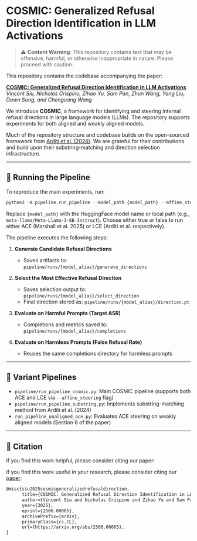 # COSMIC: Generalized Refusal Direction Identification in LLM Activations

> ⚠️ **Content Warning**: This repository contains text that may be offensive, harmful, or otherwise inappropriate in nature. Please proceed with caution.

This repository contains the codebase accompanying the paper:

**[COSMIC: Generalized Refusal Direction Identification in LLM Activations](https://arxiv.org/abs/2506.00085)**  
*Vincent Siu, Nicholas Crispino, Zihao Yu, Sam Pan, Zhun Wang, Yang Liu, Dawn Song, and Chenguang Wang*

We introduce **COSMIC**, a framework for identifying and steering internal refusal directions in large language models (LLMs). The repository supports experiments for both aligned and weakly aligned models.

Much of the repository structure and codebase builds on the open-sourced framework from [Arditi et al. (2024)](https://arxiv.org/abs/2404.18001). We are grateful for their contributions and build upon their substring-matching and direction selection infrastructure.

---

## 🔧 Running the Pipeline

To reproduce the main experiments, run:

```python
python3 -m pipeline.run_pipeline --model_path {model_path} --affine_steering {true, false}
```


Replace `{model_path}` with the HuggingFace model name or local path (e.g., `meta-llama/Meta-Llama-3-8B-Instruct`). Choose either true or false to run either ACE (Marshall et al. 2025) or LCE (Arditi et al. respectively).

The pipeline executes the following steps:

1. **Generate Candidate Refusal Directions**  
   - Saves artifacts to: `pipeline/runs/{model_alias}/generate_directions`

2. **Select the Most Effective Refusal Direction**  
   - Saves selection output to: `pipeline/runs/{model_alias}/select_direction`  
   - Final direction stored as: `pipeline/runs/{model_alias}/direction.pt`

3. **Evaluate on Harmful Prompts (Target ASR)**  
   - Completions and metrics saved to: `pipeline/runs/{model_alias}/completions`

4. **Evaluate on Harmless Prompts (False Refusal Rate)**  
   - Reuses the same completions directory for harmless prompts

---

## 🔀 Variant Pipelines

- `pipeline/run_pipeline_cosmic.py`: Main COSMIC pipeline (supports both ACE and LCE via `--affine_steering` flag)  
- `pipeline/run_pipeline_substring.py`: Implements substring-matching method from Arditi et al. (2024)  
- `run_pipeline_unaligned_ace.py`: Evaluates ACE steering on weakly aligned models (Section 6 of the paper)

---

## 📝 Citation

If you find this work helpful, please consider citing our paper:


If you find this work useful in your research, please consider citing our [paper](https://arxiv.org/abs/2506.00085):
```tex
@misc{siu2025cosmicgeneralizedrefusaldirection,
      title={COSMIC: Generalized Refusal Direction Identification in LLM Activations}, 
      author={Vincent Siu and Nicholas Crispino and Zihao Yu and Sam Pan and Zhun Wang and Yang Liu and Dawn Song and Chenguang Wang},
      year={2025},
      eprint={2506.00085},
      archivePrefix={arXiv},
      primaryClass={cs.CL},
      url={https://arxiv.org/abs/2506.00085}, 
}
```
